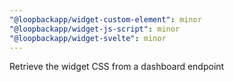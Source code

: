 ```yaml
---
"@loopbackapp/widget-custom-element": minor
"@loopbackapp/widget-js-script": minor
"@loopbackapp/widget-svelte": minor
---
```


Retrieve the widget CSS from a dashboard endpoint
